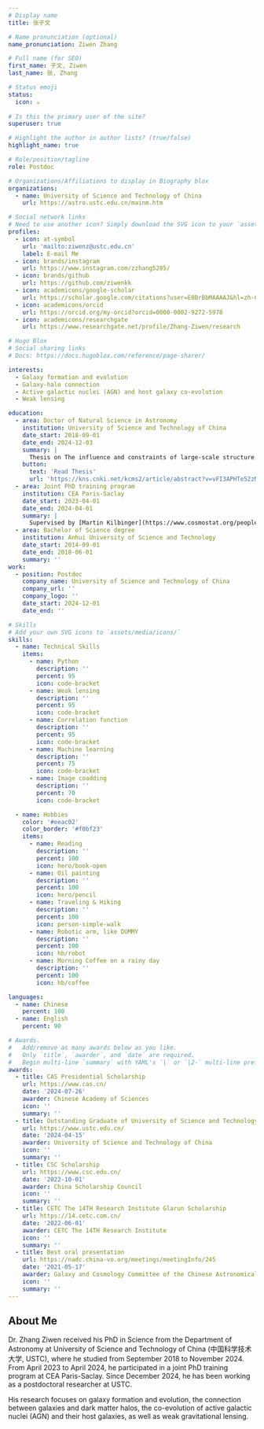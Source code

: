 ```yaml
---
# Display name
title: 张子文

# Name pronunciation (optional)
name_pronunciation: Ziwen Zhang

# Full name (for SEO)
first_name: 子文, Ziwen
last_name: 张, Zhang

# Status emoji
status:
  icon: ☕️
  
# Is this the primary user of the site?
superuser: true

# Highlight the author in author lists? (true/false)
highlight_name: true

# Role/position/tagline
role: Postdoc

# Organizations/Affiliations to display in Biography blox
organizations:
  - name: University of Science and Technology of China
    url: https://astro.ustc.edu.cn/mainm.htm

# Social network links
# Need to use another icon? Simply download the SVG icon to your `assets/media/icons/` folder.
profiles:
  - icon: at-symbol
    url: 'mailto:ziwenz@ustc.edu.cn'
    label: E-mail Me
  - icon: brands/instagram
    url: https://www.instagram.com/zzhang5285/
  - icon: brands/github
    url: https://github.com/ziwenkk
  - icon: academicons/google-scholar
    url: https://scholar.google.com/citations?user=E0BrBbMAAAAJ&hl=zh-CN
  - icon: academicons/orcid
    url: https://orcid.org/my-orcid?orcid=0000-0002-9272-5978
  - icon: academicons/researchgate
    url: https://www.researchgate.net/profile/Zhang-Ziwen/research

# Hugo Blox
# Social sharing links
# Docs: https://docs.hugoblox.com/reference/page-sharer/

interests:
  - Galaxy formation and evolution
  - Galaxy-halo connection 
  - Active galactic nuclei (AGN) and host galaxy co-evolution
  - Weak lensing

education:
  - area: Doctor of Natural Science in Astronomy
    institution: University of Science and Technology of China
    date_start: 2018-09-01
    date_end: 2024-12-03
    summary: |
      Thesis on The influence and constraints of large-scale structure on galaxy evolution. Supervised by [Huiyuan Wang](https://astro.ustc.edu.cn/2016/0113/c14965a259684/pagem.htm).
    button:
      text: 'Read Thesis'
      url: 'https://kns.cnki.net/kcms2/article/abstract?v=vFI3APHTe52zN6Xr6YberZ3l-MnW4u79pMc1GOktDozlijSouyK2GN9EyC1b2ptUZC5BTmALiCOhWRu5vfy5U8Q8I9xIPVADqWnZwSZgoiIJhj7xexakQBcRrlrGkSqX2mcYVmd8Fdbu-kWZ0pCGYfqw1-odNfz4LCrDDQGQ5a3lwihX_mUH_w==&uniplatform=NZKPT&language=CHS'
  - area: Joint PhD training program
    institution: CEA Paris-Saclay
    date_start: 2023-04-01
    date_end: 2024-04-01
    summary: |
      Supervised by [Martin Kilbinger](https://www.cosmostat.org/people/kilbinger).
  - area: Bachelor of Science degree
    institution: Anhui University of Science and Technology
    date_start: 2014-09-01
    date_end: 2018-06-01
    summary: ''
work:
  - position: Postdoc
    company_name: University of Science and Technology of China
    company_url: ''
    company_logo: ''
    date_start: 2024-12-01
    date_end: ''

# Skills
# Add your own SVG icons to `assets/media/icons/`
skills:
  - name: Technical Skills
    items:
      - name: Python
        description: ''
        percent: 95
        icon: code-bracket
      - name: Weak lensing
        description: ''
        percent: 95
        icon: code-bracket
      - name: Correlation function
        description: ''
        percent: 95
        icon: code-bracket
      - name: Machine learning
        description: ''
        percent: 75
        icon: code-bracket
      - name: Image coadding
        description: ''
        percent: 70
        icon: code-bracket

  - name: Hobbies
    color: '#eeac02'
    color_border: '#f0bf23'
    items:
      - name: Reading
        description: ''
        percent: 100
        icon: hero/book-open
      - name: Oil painting
        description: ''
        percent: 100
        icon: hero/pencil
      - name: Traveling & Hiking
        description: ''
        percent: 100
        icon: person-simple-walk
      - name: Robotic arm, like DUMMY
        description: ''
        percent: 100
        icon: hb/robot
      - name: Morning Coffee on a rainy day
        description: ''
        percent: 100
        icon: hb/coffee

languages:
  - name: Chinese
    percent: 100
  - name: English
    percent: 90

# Awards.
#   Add/remove as many awards below as you like.
#   Only `title`, `awarder`, and `date` are required.
#   Begin multi-line `summary` with YAML's `|` or `|2-` multi-line prefix and indent 2 spaces below.
awards:
  - title: CAS Presidential Scholarship
    url: https://www.cas.cn/
    date: '2024-07-26'
    awarder: Chinese Academy of Sciences
    icon: ''
    summary: ''
  - title: Outstanding Graduate of University of Science and Technology of China
    url: https://www.ustc.edu.cn/
    date: '2024-04-15'
    awarder: University of Science and Technology of China
    icon: ''
    summary: ''
  - title: CSC Scholarship
    url: https://www.csc.edu.cn/
    date: '2022-10-01'
    awarder: China Scholarship Council
    icon: ''
    summary: ''
  - title: CETC The 14TH Research Institute Glarun Scholarship
    url: https://14.cetc.com.cn/
    date: '2022-06-01'
    awarder: CETC The 14TH Research Institute
    icon: ''
    summary: ''
  - title: Best oral presentation
    url: https://nadc.china-vo.org/meetings/meetingInfo/245
    date: '2021-05-17'
    awarder: Galaxy and Cosmology Committee of the Chinese Astronomical Society
    icon: ''
    summary: ''
---
```


## About Me

Dr. Zhang Ziwen received his PhD in Science from the Department of Astronomy at University of Science and Technology of China (中国科学技术大学, USTC), where he studied from September 2018 to November 2024. From April 2023 to April 2024, he participated in a joint PhD training program at CEA Paris-Saclay. Since December 2024, he has been working as a postdoctoral researcher at USTC.

His research focuses on galaxy formation and evolution, the connection between galaxies and dark matter halos, the co-evolution of active galactic nuclei (AGN) and their host galaxies, as well as weak gravitational lensing.
